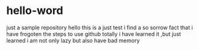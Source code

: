 # hello-word
just a sample repository
hello  this is a just test 
i find a so sorrow fact that i have frogoten the steps to use github totally
i have learned it ,but just learned 
i am not only lazy but also have bad memory
